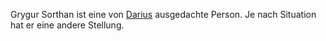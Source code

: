 Grygur Sorthan ist eine von [Darius](../Party/Darius%20Työkalu.md) ausgedachte Person. Je nach Situation hat er eine andere Stellung.